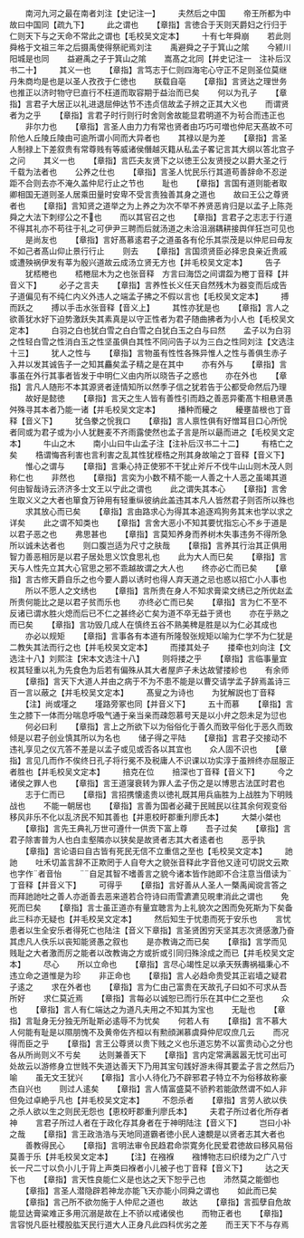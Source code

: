 <!-- { "loadSidebar": true } -->
　　南河九河之最在南者刘注【史记注一】
　　夫然后之中国
　　帝王所都为中故曰中国同【疏九下】
　　此之谓也
　　【章指】言徳合于天则天爵妇之行归于仁则天下与之天命不常此之谓也【毛校吴文定本】
　　十有七年舜崩
　　若此则舜格于文祖三年之后摄禹使得祭祀焉刘注
　　禹避舜之子于箕山之隂
　　今颍川阳城是也同
　　益避禹之子于箕山之隂
　　嵩髙之北同【并史记注一　注补后汉书二十】
　　其义一也
　　【章指】言笃志于仁则四海宅心守正不足则圣位莫继丹朱商均是也是以圣人孜孜于仁徳也
　　朕载自亳
　　【章指】言贤达之理世务也推正以济时物守巳直行不枉道而取容期于益治而已矣
　　何以为孔子
　　【章指】言君子大居正以礼进退屈伸达节不违贞信故孟子辨之正其大义也
　　而谓贤者为之乎
　　【章指】言君子时行则行时舍则舍故能显君明道不为茍合而违正也
　　非尔力也
　　【章指】言圣人由力力有常也贤者由巧巧可増也仲尼天髙故不可阶他人丘陵丘陵由可逾所谓小同而大异者也
　　其禄以是为差
　　【章指】言圣人制禄上下差叙贵有常尊贱有等威诸侯僭越灭籍从私孟子畧记言其大纲以答北宫子之问
　　其义一也
　　【章指】言匹夫友贤下之以徳王公友贤授之以爵大圣之行千载为法者也
　　公养之仕也
　　【章指】言圣人忧民乐行其道苟善辞命不忍逆距不合则去亦不淹久盖仲尼行止之节也
　　耻也
　　【章指】言国有道则能者取卿相国无道则圣人居乘田量时安卑不受言责独善其身之道也
　　故曰王公之尊贤者也
　　【章指】言知贤之道举之为上养之为次不举不养贤恶肯归是以孟子上陈尧舜之大法下刺缪公之不也
　　而以其官召之也
　　【章指】言君子之志志于行道不得其礼亦不苟往于礼之可伊尹三聘而后就汤道之未洽沮溺耦耕接舆佯狂岂可见也
　　是尚友也
　　【章指】言好髙慕逺君子之道虽各有伦乐其崇茂是以仲尼曰毋友不如己者髙山仰止景行行止
　　则去
　　【章指】言国须贤臣必择忠良亲近贵戚或遭殃祸伊发有莘为殷兴道故云成汤立贤无方也【并毛校吴文定本】
　　告子
　　犹桮棬也
　　桮棬屈木为之也张音释　方言曰海岱之间谓盌为棬丁音释【并音义下】
　　必子之言夫
　　【章指】言养性长义任天自然残木为器变而后成告子道偏见有不纯仁内义外违人之端孟子拂之不假以言也【毛校吴文定本】
　　搏而跃之
　　搏以手击水张音释【音义上】
　　其性亦犹是也
　　【章指】言人之欲善犹水好下迫势激跃失其素真是以守正性者为君子随曲拂者为小人也【毛校吴文定本】
　　白羽之白也犹白雪之白白雪之白犹白玉之白与曰然
　　孟子以为白羽之性轻白雪之性消白玉之性坚虽俱白其性不同问告子以为三白之性同刘注【文选注十三】
　　犹人之性与
　　【章指】言物虽有性性各殊异惟人之性与善俱生赤子入井以发其诚告子一之知其麤矣孟子精之是在其中
　　亦有外与
　　【章指】言事虽在外行其事者皆发于中明仁义由内所以晓告子之惑也
　　亦在外也
　　【章指】言凡人随形不本其源贤者逹情知所以然季子信之犹若告于公都受命然后乃理
　　故好是懿徳
　　【章指】言天之生人皆有善性引而趋之善恶异衢髙卞相悬贤愚舛殊寻其本者乃能一诸【并毛校吴文定本】
　　播种而耰之
　　耰壅苗根也丁音释【音义下】
　　犹刍豢之恱我口
　　【章指】言人禀性俱有好憎耳目口心所恱者同或为君子或为小人犹麰麦不齐雨露使然也孟子言是所以朂而进之【毛校吴文定本】
　　牛山之木
　　南小山曰牛山孟子注【注补后汉书二十二】
　　有梏亡之矣
　　梏谓悔吝利害也言利害之乱其性犹桎梏之刑其身故喻之丁音释【音义下】
　　惟心之谓与
　　【章指】言秉心持正使邪不干犹止斧斤不伐牛山山则木茂人则称仁也
　　非然也
　　【章指】言奕为小数不精不能一人善之十人恶之虽竭其道何由智哉诗云济济多士文王以宁此之谓也
　　此之谓失其本心
　　【章指】言舍生取义义之大者也箪食万钟用有轻重纵彼纳此盖违其本凡人皆然君子则否所以殊也
　　求其放心而已矣
　　【章指】言由路求心为得其本追逐鸡狗务其末也学以求之详矣
　　此之谓不知类也
　　【章指】言舍大恶小不知其要忧指忘心不乡于道是以君子恶之也
　　弗思甚也
　　【章指】言莫知养身而养树木失事违务不得所急所以诚未达者也
　　则口腹岂适为尺寸之肤哉
　　【章指】言养其行治其正俱用智力善恶相厉是以君子居处思义饮食思礼也
　　此为大人而巳矣
　　【章指】言天与人性先立其大心官思之邪不乖越故谓之大人也
　　终亦必亡而已矣
　　【章指】言古修天爵自乐之也今要人爵以诱时也得人弃天道之忌也惑以招亡小人事也
　　所以不愿人之文绣也
　　【章指】言所贵在身人不知求膏梁文绣已之所优赵孟所贵何能比之是以君子贫而乐也
　　亦终必亡而已矣
　　【章指】言为仁不至不反诸已谓水胜火熄而后已不仁之甚终必亡矣为道不卒无益于贤也
　　亦在乎熟之而已矣
　　【章指】言功毁几成人在慎终五谷不熟美稗是胜是以为仁必其成也
　　亦必以规矩
　　【章指】言事各有本道有所隆彀张规矩以喻为仁学不为仁犹是二教失其法而行之也【并毛校吴文定本】
　　而搂其处子
　　搂牵也刘向注【文选注十八】刘熙注【宋本文选注十八】
　　则将搂之乎
　　【章指】言临事量宜权其轻重以礼为先食色为后若有偏殊从其大者屋庐子未达故譬搂紾也
　　有余师
　　【章指】言天下大道人并由之病于不为不患不能是以曹交请学孟子辞焉盖诗三百一言以蔽之【并毛校吴文定本】
　　髙叟之为诗也
　　为犹解説也丁音释
　　【注】尚或墐之
　　墐路旁冢也同【并音义下】
　　五十而慕
　　【章指】言生之膝下一体而分喘息呼吸气通于亲当亲而疎怨慕号天是以小弁之怨未足为愆也
　　何必曰利
　　【章指】言上之所欲下以为俗俗化于善久而致平俗化于恶久而致倾是以君子创业慎其所以为名也
　　储子得之平陆
　　【章指】言君子交接动不违礼享见之仪亢答不差是以孟子或见或否各以其宜也
　　众人固不识也
　　【章指】言见几而作不俟终日孔子将行冕不及税庸人不识课以功实淳于虽辨终亦屈服正者胜也【并毛校吴文定本】
　　掊克在位
　　掊深也丁音释【音义下】
　　今之诸侯之罪人也
　　【章指】言王道寖衰转为罪人孟子伤之是以博思古法匡时君也
　　志于仁而已
　　【章指】言招携懐逺贵以徳礼既其用兵庙胜为上战胜为下明贱战也
　　不能一朝居也
　　【章指】言善为国者必藏于民贼民以往其余何观变俗移风非乐不化以乱济民不知其善也【并恵校盱郡重刋廖氏本】
　　大桀小桀也
　　【章指】言先王典礼万世可遵什一供贡下富上尊
　　吾子过矣
　　【章指】言君子除害普为人也白圭壑隣亦以狭矣是故贤者志其大者逺者也
　　恶乎执
　　【章指】言论语曰自古皆有死民无信不立重信之至也【毛校吴文定本】
　　訑訑
　　吐禾切盖言辞不正欺罔于人自夸大之貌张音释此字音他又逹可切説文云欺也字作者音怡
　　自足其智不嗜善言之貌今诸本皆作訑即不合注意当借读为丁音释【并音义下】
　　可得乎
　　【章指】言好善从人圣人一槩禹闻谠言答之而拜訑訑吐之善人亦逝善去恶来道若合符诗曰雨雪瀌瀌见晛聿消此之谓也
　　免死而巳矣
　　【章指】言士虽正道亦有量宜聴言为上礼貌次之困而免死斯为下矣备此三科亦无疑也【并毛校吴文定本】
　　然后知生于忧患而死于安乐也
　　言忧患者以生全安乐者得死亡也陆注【音义下章指】言圣贤困穷天坚其志次贤感激乃奋其虑凡人佚乐以丧知能贤愚之叙也
　　是亦教诲之而已矣
　　【章指】言学而见贱耻之大者激而厉之能者以改教诲之方或折或引同归殊涂成之而已【并毛校吴文定本】
　　尽心
　　所以立命也
　　【章指】言尽心竭性足以承天殀夀祸福秉心不违立命之道惟是为珍
　　非正命也
　　【章指】言人必趋命贵受其正岩墙之疑君子逺之
　　求在外者也
　　【章指】言为仁由己富贵在天故孔子曰如不可求从吾所好
　　求仁莫近焉
　　【章指】言每必以诚恕已而行乐在其中仁之至也
　　众也
　　【章指】言人有仁端达之为道凡夫用之不知其为宝也
　　无耻也
　　【章指】言耻身无分独无所耻斯必逺辱不为忧矣
　　何若人有
　　【章指】言不慕大人何能有耻是以隰朋愧不及黄帝佐齐桓以有勲顔渊慕虞舜仲尼叹庶几云
　　而况得而臣之乎
　　【章指】言王公尊贤以贵下贱之义也乐道忘势不以富贵动心之分也各从所尚则义不亏矣
　　达则兼善天下
　　【章指】言内定常满嚣嚣无忧可出可处故云以游修身立世贱不失道达善天下乃用其宝句践好游未得其要孟子言之然后乃喻
　　虽无文王犹兴
　　【章指】言小人待化乃不辟邪君子特立不为俗移故称豪杰自兴也
　　则过人逺矣
　　【章指】言人情富盛莫不骄矜若能欿然谓不如人非但免过卓絶乎凡也【并毛校吴文定本】
　　不怨杀者
　　【章指】言劳人欲以佚之杀人欲以生之则民无怨也【恵校盱郡重刋廖氏本】
　　夫君子所过者化所存者神
　　言君子所过人者在于政化存其身者在于神明陆注【音义下】
　　岂曰小补之哉
　　【章指】言王政浩浩与天地同道霸者徳小民人速覩是以贤者志其大者也
　　善教得民心
　　【章指】言明法审令民趋君命崇寛务化民爱君徳故曰移风易俗莫善于乐【并毛校吴文定本】
　　【注】在襁褓
　　襁博物志曰织缕为之广八寸长一尺二寸以负小儿于背上声类曰褓者小儿被子也丁音释【音义下】
　　达之天下也
　　【章指】言天性良能仁义是也达之天下恕乎己也
　　沛然莫之能御也
　　【章指】言圣人潜隐辟若神龙亦能飞天亦能小同舜之谓也
　　如此而已矣
　　【章指】言己所不欲勿施于人仲尼之道也
　　故达
　　【章指】言孤孽自危故能显达膏粱难正多用沉溺是故在上不骄以戒诸侯也
　　而物正者也
　　【章指】言容悦凡臣社稷股肱天民行道大人正身凡此四科优劣之差
　　而王天下不与存焉
